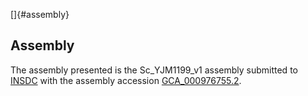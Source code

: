 []{#assembly}

Assembly
--------

The assembly presented is the Sc\_YJM1199\_v1 assembly submitted to
[INSDC](http://www.insdc.org) with the assembly accession
[GCA\_000976755.2](http://www.ebi.ac.uk/ena/data/view/GCA_000976755.2).
